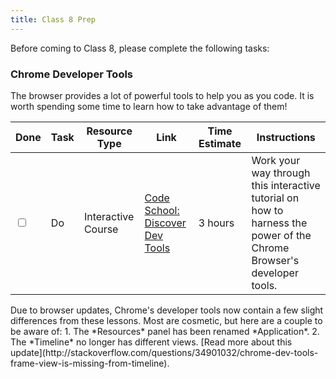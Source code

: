 ```yaml
---
title: Class 8 Prep
---
```


Before coming to Class 8, please complete the following tasks:


### Chrome Developer Tools

The browser provides a lot of powerful tools to help you as you code. It is worth spending some time to learn how to take advantage of them!

Done | Task | Resource Type | Link | Time Estimate | Instructions
-----|------|---------------|------|---------------|---------------|
<input type="checkbox" v-model="checks.p8a" /> | Do | Interactive Course | [Code School: Discover Dev Tools][dev-tools] | 3 hours | Work your way through this interactive tutorial on how to harness the power of the Chrome Browser's developer tools.

<aside class="aside-warning" markdown="1">
Due to browser updates, Chrome's developer tools now contain a few slight differences from these lessons. Most are cosmetic, but here are a couple to be aware of:
1. The *Resources* panel has been renamed *Application*.
2. The *Timeline* no longer has different views. [Read more about this update](http://stackoverflow.com/questions/34901032/chrome-dev-tools-frame-view-is-missing-from-timeline).
</aside>

[dev-tools]: http://discover-devtools.codeschool.com
